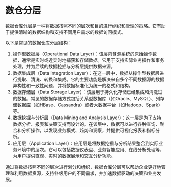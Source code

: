 # 数仓分层

数据仓库分层是一种将数据按照不同的层次和目的进行组织和管理的策略。它有助于提供清晰的数据结构和支持不同用户需求的数据访问模式。

以下是常见的数据仓库分层结构：

1. 操作型数据层（Operational Data Layer）：该层包含源系统的原始操作数据，通常是实时或近实时地捕获和存储数据。它用于支持实际业务操作和事务处理，并为后续的数据挖掘与分析层提供数据来源。
2. 数据集成层（Data Integration Layer）：在这一层中，数据从操作型数据层进行提取、清洗、转换和集成。它的主要功能是解决来自多个不同数据源的数据异构性和一致性问题，并将数据标准化为统一的格式和结构。
3. 数据存储层（Data Storage
   Layer）：该层用于持久化存储已经集成和清洗过的数据。常见的数据存储方式包括关系型数据库（如Oracle、MySQL）、列存储数据库（如HBase、Cassandra）或者大数据平台（如Hadoop、Spark）等。
4. 数据挖掘与分析层（Data Mining and Analysis
   Layer）：这一层是为了支持数据分析、报表和决策支持而设计的。在该层中，数据可以进行各种查询、聚合和分析操作，以发现业务模式、趋势和洞察，并提供可视化报表和指标分析。
5. 应用层（Application Layer）：应用层是将数据挖掘与分析结果整合到实际业务环境中的层次。它可以包括数据仪表盘、业务智能应用、在线分析处理等，为用户提供直观、实时的数据展示和交互分析功能。

通过将数据按照不同的层次进行划分和组织，数据仓库分层可以帮助企业更好地管理和利用数据资源，支持各级用户的不同需求，并加速数据驱动的决策和业务发展。
